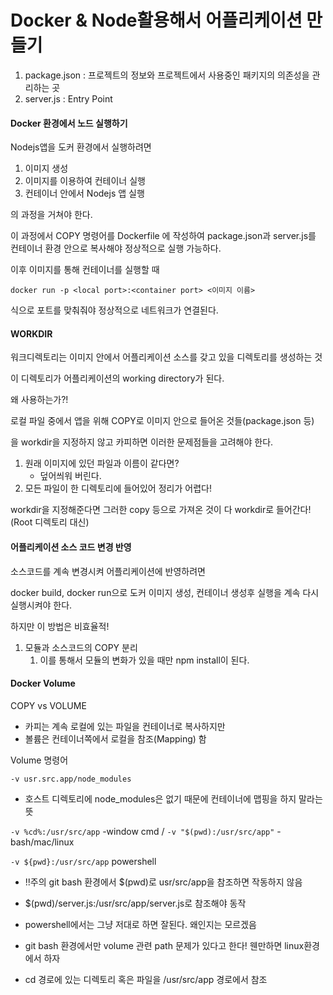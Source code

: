 # Docker & Node활용해서 어플리케이션 만들기



1. package.json : 프로젝트의 정보와 프로젝트에서 사용중인 패키지의 의존성을 관리하는 곳
2. server.js : Entry Point



#### Docker 환경에서 노드 실행하기

Nodejs앱을 도커 환경에서 실행하려면

1. 이미지 생성
2. 이미지를 이용하여 컨테이너 실행
3. 컨테이너 안에서 Nodejs 앱 실행



의 과정을 거쳐야 한다.



이 과정에서 COPY 명령어를 Dockerfile 에 작성하여 package.json과 server.js를 컨테이너 환경 안으로 복사해야 정상적으로 실행 가능하다.



이후 이미지를 통해 컨테이너를 실행할 때

`docker run -p <local port>:<container port> <이미지 이름> `

식으로 포트를 맞춰줘야 정상적으로 네트워크가 연결된다.



#### WORKDIR

워크디렉토리는 이미지 안에서 어플리케이션 소스를 갖고 있을 디렉토리를 생성하는 것

이 디렉토리가 어플리케이션의 working directory가 된다.



왜 사용하는가?!

로컬 파일 중에서 앱을 위해 COPY로 이미지 안으로 들어온 것들(package.json 등)

을 workdir을 지정하지 않고 카피하면 이러한 문제점들을 고려해야 한다.

1. 원래 이미지에 있던 파일과 이름이 같다면?
   - 덮어씌워 버린다.
2. 모든 파일이 한 디렉토리에 들어있어 정리가 어렵다!



workdir을 지정해준다면 그러한 copy 등으로 가져온 것이 다 workdir로 들어간다!(Root 디렉토리 대신)



#### 어플리케이션 소스 코드 변경 반영

소스코드를 계속 변경시켜 어플리케이션에 반영하려면

docker build, docker run으로 도커 이미지 생성, 컨테이너 생성후 실행을 계속 다시 실행시켜야 한다.



하지만 이 방법은 비효율적!



1. 모듈과 소스코드의 COPY 분리
   1. 이를 통해서 모듈의 변화가 있을 때만 npm install이 된다.



#### Docker Volume

COPY vs VOLUME

- 카피는 계속 로컬에 있는 파일을 컨테이너로 복사하지만
- 볼륨은 컨테이너쪽에서 로컬을 참조(Mapping) 함



Volume 명령어

`-v usr.src.app/node_modules`

- 호스트 디렉토리에 node_modules은 없기 때문에 컨테이너에 맵핑을 하지 말라는 뜻

`-v %cd%:/usr/src/app` -window cmd /  `-v "$(pwd):/usr/src/app"` - bash/mac/linux

`-v ${pwd}:/usr/src/app` powershell

- !!주의 git bash 환경에서 $(pwd)로 usr/src/app을 참조하면 작동하지 않음
- $(pwd)/server.js:/usr/src/app/server.js로 참조해야 동작
- powershell에서는 그냥 저대로 하면 잘된다. 왜인지는 모르겠음
- git bash 환경에서만 volume 관련 path 문제가 있다고 한다! 웬만하면 linux환경에서 하자

- cd 경로에 있는 디렉토리 혹은 파일을 /usr/src/app 경로에서 참조







